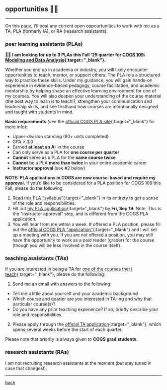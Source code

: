 
## opportunities 🤝🏻
***
On this page, I'll post any current open oppourtunities to work with me as a TA, PLA (formerly IA), or RA (research assistants).

### peer learning assistants (PLAs) 
🚨📢 **I am looking for up to 3 PLAs this Fall '25 quarter for [COGS 109: Modeling and Data Analysis](https://docs.google.com/document/d/1SdpRRqtwHRpUCxthoSMRfS8kZEPTlqgsQaZ8pjTMwKE/edit?usp=sharing){:target="_blank"}.**

Whether you end up in academia or industry, you will likely encounter opportunities to teach, mentor, or support others. The PLA role a structured way to practice these skills. Under my guidance, you will gain hands-on experience in evidence-based pedagogy, course facilitation, and academic mentorship by helping shape an effective learning environment for one of my courses. You will also deepen your understanding of the course material (the best way to learn is to teach!), strengthen your communication and leadership skills, and see firsthand how courses are intentionally designed and taught with students in mind. 

**Basic requirements** (see the [official COGS PLA site](https://cogsci.ucsd.edu/undergraduates/student-resources/ia.html){:target="_blank"} for more info)**:**
* Upper-division standing (90+ units completed)
* GPA > 3.0
* Earned **at least an A-** in the course
* Can only serve as a PLA for **one course per quarter**
* **Cannot** serve as a PLA for the **same course twice**
* **Cannot** be a PLA **more than twice** in your entire academic career
* **Instructor approval** (see #2 below)

**NOTE: PLA applications in COGS are now course-based and require my approval.** If you’d like to be considered for a PLA position for COGS 109 this Fall, please do the following:
1. Read this [PLA "syllabus"](https://docs.google.com/document/d/15gANVvomvQle8RsERJd59eQBw42BnHl-q4xsdVKCUc4/edit?usp=sharing){:target="_blank"} in its entirety to get a sense of the role and responsibilities.
3. Fill out [my PLA application](https://docs.google.com/forms/d/e/1FAIpQLSept59lwQhmjiuiqTEeHwgudheXXVRg6NShJYThDWoa9Kbjjg/viewform?usp=sharing&ouid=113612539407126073694){:target="_blank"} by **Fri, Sep 19**. Note: This is the "instructor approval" step, and is different from the COGS PLA application.
4. You will hear from me within a week. If offered a PLA position, please fill out the [official COGS PLA "application"](https://academicaffairs.ucsd.edu/Modules/ASES/Admin/ManageCampaign.aspx?id=6219){:target="_blank"} and I will set up a meeting with you. If you are not offered a position, you may still have the opportunity to work as a paid reader (grader) for the course (though you will be less involved in the course itself).

### teaching assistants (TAs) 
If you are interested in being a TA for [one of the courses that I teach](https://lucylai.com/teaching.html){:target="_blank"}, please do the following:
1. Send me an email with answers to the following: 
  - Tell me a little about yourself and your academic background
  - Which course and quarter are you interested in TA-ing and why that particular course(s)?
  - Do you have any prior teaching experience? If so, briefly describe your role and responsibilities.
2. Please apply through the [official TA application](https://cogsci.ucsd.edu/graduates/teaching-assistants/index.html){:target="_blank"}, which opens several weeks before the start of each quarter.

Please note that priority is always given to **COGS grad students**. 

### research assistants (RAs)
I am not recruiting research assistants at the moment (but stay tuned in case that changes!).

***
[back](./)
